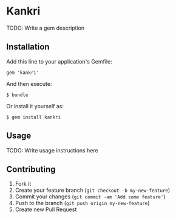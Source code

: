 # Kankri

TODO: Write a gem description

## Installation

Add this line to your application's Gemfile:

    gem 'kankri'

And then execute:

    $ bundle

Or install it yourself as:

    $ gem install kankri

## Usage

TODO: Write usage instructions here

## Contributing

1. Fork it
2. Create your feature branch (`git checkout -b my-new-feature`)
3. Commit your changes (`git commit -am 'Add some feature'`)
4. Push to the branch (`git push origin my-new-feature`)
5. Create new Pull Request
